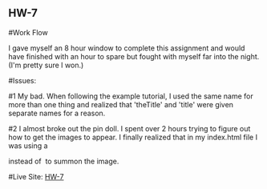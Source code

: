 ## HW-7

#Work Flow

I gave myself an 8 hour window to complete this assignment
and would have finished with an hour to spare but fought with
myself far into the night. (I'm pretty sure I won.)

#Issues:

#1 My bad.
When following the example tutorial, I used the same
name for more than one thing and realized that 'theTitle'
and 'title' were given separate names for a reason.  

#2 I almost broke out the pin doll.
I spent over 2 hours trying to figure out how to get the
images to appear. I finally realized that in my index.html
file I was using a <div id = "image"> instead of
<img id = "image"> to summon the image.

#Live Site:
[HW-7](https://ewilsey.github.io/MART441/HW-7/)

